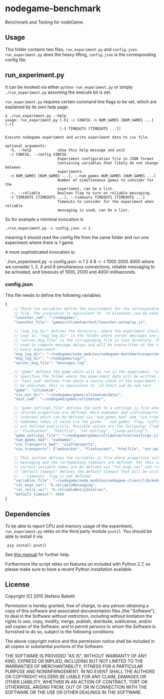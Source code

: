 # nodegame-benchmark

Benchmark and Testing for nodeGame.

## Usage

This folder contains two files, `run_experiment.py` and
`config.json`. `run_experiment.py` does the heavy lifting,
`config.json` is the corresponding config file.

## run_experiment.py

It can be invoked via either `python run_experiment.py` or simply
`./run_experiment.py` assuming the execute bit is set.

`run_experiment.py` requires certain command line flags to be set,
which are explained by its own help page:


```
$ ./run_experiment.py --help
usage: run_experiment.py [-h] -c CONFIG -n NUM_GAMES [NUM_GAMES ...] [-r]
                         [-t TIMEOUTS [TIMEOUTS ...]]

Execute nodegame experiment and write experiment data to csv file.

optional arguments:
  -h, --help            show this help message and exit
  -c CONFIG, --config CONFIG
                        Experiment configuration file in JSON format
                        containing variables that likely do not change between
                        experiments.
  -n NUM_GAMES [NUM_GAMES ...], --num_games NUM_GAMES [NUM_GAMES ...]
                        Number of simultaneous games to consider for the
                        experiment, can be a list.
  -r, --reliable        Boolean flag to turn on reliable messaging.
  -t TIMEOUTS [TIMEOUTS ...], --timeouts TIMEOUTS [TIMEOUTS ...]
                        Timeouts to consider for the experiment when reliable
                        messaging is used, can be a list.
```

So for example a mimimal invocation is

    ./run_experiment.py -c config.json -n 1

meaning it should read the config file from the same
folder and run one experiment where there is 1 game. 

A more sophisticated invocation is:

`./run_experiment.py -c config.json -n 1 2 4 8 -r -t 1000 2000 4000
where we consider 1, 2, 4 and 8 simultaneous connections, reliable
messaging to be activated, and timeouts of 1000, 2000 and 4000
milliseconds.

### config.json

This file needs to define the following variables:

```javascript
{
    // These two variables define the environment for the corresponding autoplay
    // file. The invocation is equivalent to `cd $launcher_cwd && node $launcher_file`.
    "launcher_cwd": "~/nodegame/",
    "launcher_file": "games/ultimatum/test/launcher-autoplay.js",

    // "exp_log_dir" defines the directory, where the experiment should write its
    // logs to, "msg_log_dir" is the folder where server messages are written and
    // "server_msg_file" is the correponding file in that directory. This file is
    // used to compute message delays and will be overwritten at the start of
    // every experiment.
    "exp_log_dir": "~/nodegame/node_modules/nodegame-benchmark/experiment_stats/logs/",
    "msg_log_dir": "~/nodegame/log/",
    "server_msg_file": "messages.log",

    // "game" defines the game which will be run in the experiemnt, "csv_out_dir"
    // specifies the folder where the experiment data will be written to and
    // "test_cwd" defines from where a sanity check of the experiment data should
    // be executed, this is equivalent to `cd $test_cwd && npm test`.
    "game": "ultimatum",
    "csv_out_dir": "~/nodegame/games/ultimatum/data/",
    "test_cwd": "~/nodegame/games/ultimatum/",

    // "game_settings_file" defines the path to a settings.js file where game
    // related properties are defined. Here numGames and sioTransports are of
    // interest which can be defined via "num_games_kwd" and "sio_transports_kwd".
    // numGames takes it value via the given `--num_games` flag, sioTransports
    // are defined explicitly. Possible values are the following: ["websocket",
    // "flashsocket", "htmlfile", "xhr-polling", "jsonp-polling"].
    "game_settings_file": "~/nodegame/games/ultimatum/test/settings.js",
    "num_games_kwd": "numGames",
    "sio_transports_kwd": "sioTransports",
    "sio_transports": ["websocket", "flashsocket", "htmlfile", "xhr-polling", "jsonp-polling"],

    // This section defines the variables.js file where properties such as reliable
    // messaging and the correponding timeouts are defined. For this to work the
    // correct variable names are be defined via "rel_msgs_var" and "rel_retry_var".
    // "default_timeout" defines the default timeout that will be written when the
    // `--timeouts` flag is not defined.
    "variables_file": "~/nodegame/node_modules/nodegame-client/lib/modules/variables.js",
    "rel_msgs_var": "k.reliableMessaging",
    "rel_retry_var": "k.reliableRetryInterval",
    "default_timeout": 4000
}
```

## Dependencies

To be able to report CPU and memory usage of the experiment,
`run_experiment.py` relies on the third party module `psutil`. You
should be able to install it via 

     pip install psutil

See
[this manual](https://github.com/giampaolo/psutil/blob/master/INSTALL.rst)
for further help. 

Furthermore the script relies on features on included with Python 2.7,
so please make sure to have a recent Python installation available.


## License

Copyright (C) 2015 Stefano Balietti

Permission is hereby granted, free of charge, to any person obtaining
a copy of this software and associated documentation files (the
"Software"), to deal in the Software without restriction, including
without limitation the rights to use, copy, modify, merge, publish,
distribute, sublicense, and/or sell copies of the Software, and to
permit persons to whom the Software is furnished to do so, subject to
the following conditions:

The above copyright notice and this permission notice shall be
included in all copies or substantial portions of the Software.

THE SOFTWARE IS PROVIDED "AS IS", WITHOUT WARRANTY OF ANY KIND,
EXPRESS OR IMPLIED, INCLUDING BUT NOT LIMITED TO THE WARRANTIES OF
MERCHANTABILITY, FITNESS FOR A PARTICULAR PURPOSE AND
NONINFRINGEMENT. IN NO EVENT SHALL THE AUTHORS OR COPYRIGHT HOLDERS BE
LIABLE FOR ANY CLAIM, DAMAGES OR OTHER LIABILITY, WHETHER IN AN ACTION
OF CONTRACT, TORT OR OTHERWISE, ARISING FROM, OUT OF OR IN CONNECTION
WITH THE SOFTWARE OR THE USE OR OTHER DEALINGS IN THE SOFTWARE.
